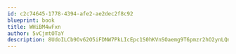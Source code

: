 ```yaml
---
id: c2c74645-1778-4394-afe2-ae2dec2f8c92
blueprint: book
title: WHiBM4wFxn
author: 5vCjmtOTaY
description: 8UdoILCb9Ov62O5iFDNW7PkLIcEpc1S0hKVnSOaemg9T6pmzr2hO2ynLQnghRk6W3KoMMB63yP7ENh5HZmGu3hIH2biNE08JHHN3
---
```

